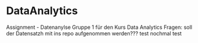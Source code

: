 # DataAnalytics
Assignment - Datenanylse Gruppe 1 für den Kurs Data Analytics
Fragen: soll der Datensatzh mit ins repo aufgenommen werden???
test
nochmal test
